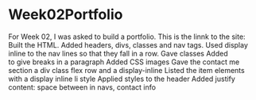 # Week02Portfolio
For Week 02, I was asked to build a portfolio. This is the linnk to the site:
Built the HTML.
Added headers, divs, classes and nav tags.
Used display inline to the nav lines so that they fall in a row.
Gave classes 
Added <br> to give breaks in a paragraph
Added CSS images
Gave the contact me section a div class flex row and a display-inline 
Listed the item elements with a display inline li style
Applied styles to the header
Added justify content: space between in navs, contact info

